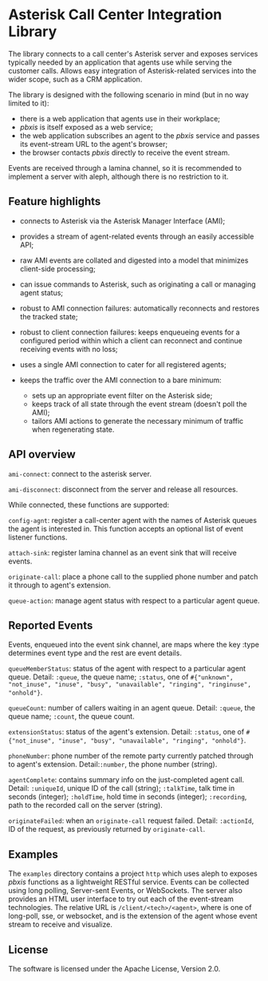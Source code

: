 # Asterisk Call Center Integration Library

The library connects to a call center's Asterisk server and exposes services typically needed by an application that agents use while serving the customer calls. Allows easy integration of Asterisk-related services into the wider scope, such as a CRM application.

The library is designed with the following scenario in mind (but in no way limited to it):

* there is a web application that agents use in their workplace;
* *pbxis* is itself exposed as a web service;
* the web application subscribes an agent to the *pbxis* service and passes its event-stream URL to the agent's browser;
* the browser contacts *pbxis* directly to receive the event stream.

Events are received through a lamina channel, so it is recommended to implement a server with aleph, although there is no restriction to it.

## Feature highlights

* connects to Asterisk via the Asterisk Manager Interface (AMI);

* provides a stream of agent-related events through an easily accessible API;

* raw AMI events are collated and digested into a model that minimizes client-side processing;

* can issue commands to Asterisk, such as originating a call or managing agent status;

* robust to AMI connection failures: automatically reconnects and restores the tracked state;

* robust to client connection failures: keeps enqueueing events for a configured period within which a client can reconnect and continue receiving events with no loss;

* uses a single AMI connection to cater for all registered agents;

* keeps the traffic over the AMI connection to a bare minimum:
  * sets up an appropriate event filter on the Asterisk side;
  * keeps track of all state through the event stream (doesn't poll the AMI);
  * tailors AMI actions to generate the necessary minimum of traffic when regenerating state.

## API overview

`ami-connect`: connect to the asterisk server.

`ami-disconnect`: disconnect from the server and release all resources.

While connected, these functions are supported:

`config-agnt`: register a call-center agent with the names of Asterisk queues the agent is interested in. This function accepts an optional list of event listener functions.

`attach-sink`: register lamina channel as an event sink that will receive events.

`originate-call`: place a phone call to the supplied phone number and patch it through to agent's extension.

`queue-action`: manage agent status with respect to a particular agent queue.


## Reported Events

Events, enqueued into the event sink channel, are maps where the key :type determines event type and the rest are event details.

`queueMemberStatus`: status of the agent with respect to a particular agent queue. Detail: `:queue`, the queue name; `:status`, one of `#{"unknown", "not_inuse", "inuse", "busy", "unavailable", "ringing", "ringinuse", "onhold"}`.

`queueCount`: number of callers waiting in an agent queue. Detail: `:queue`, the queue name; `:count`, the queue count.

`extensionStatus`: status of the agent's extension. Detail: `:status`, one of `#{"not_inuse", "inuse", "busy", "unavailable", "ringing", "onhold"}`.

`phoneNumber`: phone number of the remote party currently patched through to agent's extension. Detail:`:number`, the phone number (string).

`agentComplete`: contains summary info on the just-completed agent call. Detail: `:uniqueId`, unique ID of the call (string); `:talkTime`, talk time in seconds (integer); `:holdTime`, hold time in seconds (integer); `:recording`, path to the recorded call on the server (string).

`originateFailed`: when an `originate-call` request failed. Detail: `:actionId`, ID of the request, as previously returned by `originate-call`.


## Examples

The `examples` directory contains a project `http` which uses aleph to exposes *pbxis* functions as a lightweight RESTful service. Events can be collected using long polling, Server-sent Events, or WebSockets. The server also provides an HTML user interface to try out each of the event-stream technologies. The relative URL is `/client/<tech>/<agent>`, where <tech> is one of long-poll, sse, or websocket, and <agent> is the extension of the agent whose event stream to receive and visualize.


## License

The software is licensed under the Apache License, Version 2.0.